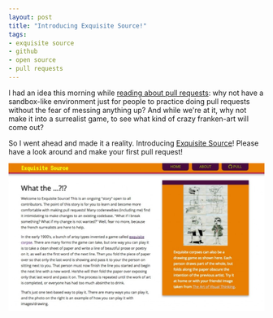 ```yaml
---
layout: post
title: "Introducing Exquisite Source!"
tags:
- exquisite source
- github
- open source
- pull requests
---
```


I had an idea this morning while <a href="http://www.codenewbie.org/blogs/how-to-make-a-pull-request">reading about pull requests</a>: why not have a sandbox-like environment just for people to practice doing pull requests without the fear of messing anything up? And while we're at it, why not make it into a surrealist game, to see what kind of crazy franken-art will come out?

So I went ahead and made it a reality. Introducing <a href="https://still-sands-5922.herokuapp.com/about.php">Exquisite Source</a>! Please have a look around and make your first pull request!

<a href="https://still-sands-5922.herokuapp.com/about.php"><img src="images/ec_screenshot.jpg" alt="exquisite source screenshot" /></a>
